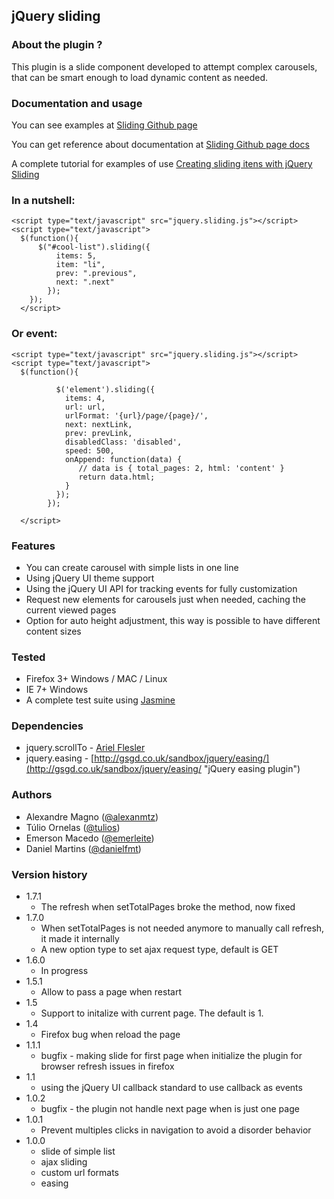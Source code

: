## jQuery sliding

### About the plugin ?

This plugin is a slide component developed to attempt complex carousels, that can be smart enough to load dynamic content as needed.

### Documentation and usage

You can see examples at [Sliding Github page](http://alexanmtz.github.com/sliding/ "The github page of usage examples")

You can get reference about documentation at [Sliding Github page docs](http://alexanmtz.github.com/sliding/#docs "The full reference for documentation")

A complete tutorial for examples of use [Creating sliding itens with jQuery Sliding](http://blog.alexandremagno.net/en/2012/06/creating-sliding-itens-with-jquery-sliding/ "A Tutorial from my blog about usage")

### In a nutshell:
    <script type="text/javascript" src="jquery.sliding.js"></script>
    <script type="text/javascript">
      $(function(){
          $("#cool-list").sliding({
			  items: 5,
              item: "li",
              prev: ".previous",
              next: ".next"
            });
        });
      </script>

### Or event:
    <script type="text/javascript" src="jquery.sliding.js"></script>
    <script type="text/javascript">
      $(function(){
          
			  $('element').sliding({
			    items: 4,
			    url: url,
			    urlFormat: '{url}/page/{page}/',
			    next: nextLink,
			    prev: prevLink,
			    disabledClass: 'disabled',
			    speed: 500,
			    onAppend: function(data) {
			       // data is { total_pages: 2, html: 'content' }
			       return data.html;
			    }
			  });
            });

      </script>
### Features

* You can create carousel with simple lists in one line
* Using jQuery UI theme support
* Using the jQuery UI API for tracking events for fully customization
* Request new elements for carousels just when needed, caching the current viewed pages
* Option for auto height adjustment, this way is possible to have different content sizes

### Tested

* Firefox 3+ Windows / MAC / Linux
* IE 7+ Windows
* A complete test suite using [Jasmine](http://pivotal.github.com/jasmine/ "Jasmine - BDD for your javascript")

### Dependencies
* jquery.scrollTo - [Ariel Flesler](http://flesler.blogspot.com/2007/10/jqueryscrollto.html "ScrollTo jQuery plugin")
* jquery.easing - [http://gsgd.co.uk/sandbox/jquery/easing/](http://gsgd.co.uk/sandbox/jquery/easing/ "jQuery easing plugin")

### Authors
* Alexandre Magno ([@alexanmtz](http://www.twitter.com/alexanmtz)) 
* Túlio Ornelas ([@tulios](http://www.twitter.com/tulios))
* Emerson Macedo ([@emerleite](http://www.twitter.com/emerleite))
* Daniel Martins ([@danielfmt](http://www.twitter.com/danielfmt))

### Version history
* 1.7.1
	* The refresh when setTotalPages broke the method, now fixed
* 1.7.0
	* When setTotalPages is not needed anymore to manually call refresh, it made it internally
	* A new option type to set ajax request type, default is GET
* 1.6.0
  * In progress
* 1.5.1
  * Allow to pass a page when restart
* 1.5
  * Support to initalize with current page. The default is 1.
* 1.4
  * Firefox bug when reload the page
* 1.1.1
  * bugfix - making slide for first page when initialize the plugin for browser refresh issues in firefox
* 1.1
  * using the jQuery UI callback standard to use callback as events
* 1.0.2
  * bugfix - the plugin not handle next page when is just one page
* 1.0.1
  * Prevent multiples clicks in navigation to avoid a disorder behavior 
* 1.0.0
  * slide of simple list
  * ajax sliding
  * custom url formats
  * easing
